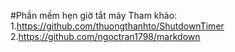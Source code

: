 #Phần mềm hẹn giờ tắt máy
Tham khảo:
1.<https://github.com/thuongthanhto/ShutdownTimer>
2.<https://github.com/ngoctran1798/markdown>
